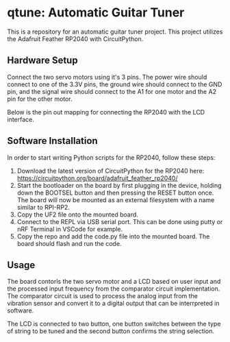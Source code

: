 # qtune: Automatic Guitar Tuner
This is a repository for an automatic guitar tuner project. 
This project utilizes the Adafruit Feather RP2040 with CircuitPython.

## Hardware Setup
Connect the two servo motors using it's 3 pins. The power wire should connect to one of the 3.3V pins, the ground wire should connect to the GND pin, and the signal wire should connect to the A1 for one motor and the A2 pin for the other motor.

Below is the pin out mapping for connecting the RP2040 with the LCD interface.

## Software Installation
In order to start writing Python scripts for the RP2040, follow these steps:
1. Download the latest version of CircuitPython for the RP2040 here: https://circuitpython.org/board/adafruit_feather_rp2040/
2. Start the bootloader on the board by first plugging in the device, holding down the BOOTSEL button and then pressing the RESET button once. The board will now be mounted as an external filesystem with a name similar to RPI-RP2.
3. Copy the UF2 file onto the mounted board.
4. Connect to the REPL via USB serial port. This can be done using putty or nRF Terminal in VSCode for example.
5. Copy the repo and add the code.py file into the mounted board. The board should flash and run the code.

## Usage
The board contorls the two servo motor and a LCD based on user input and the processed input frequency from the comparator circuit implementation. The comparator circuit is used to process the analog input from the vibration sensor and convert it to a digital output that can be interrpreted in software.

The LCD is connected to two button, one button switches between the type of string to be tuned and the second button confirms the string selection.
